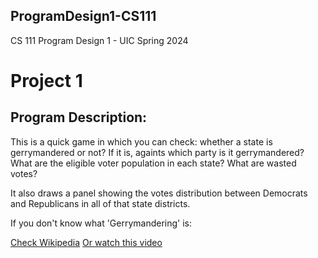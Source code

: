## ProgramDesign1-CS111
CS 111 Program Design 1 - UIC Spring 2024

# Project 1

## Program Description:
This is a quick game in which you can check: whether a state is gerrymandered or not? If it is, againts which party is it gerrymandered? What are the eligible voter population in each state? What are wasted votes? 

It also draws a panel showing the votes distribution between Democrats and Republicans in all of that state districts.

If you don't know what 'Gerrymandering' is:

[Check Wikipedia](https://en.wikipedia.org/wiki/Gerrymandering)
[Or watch this video](https://www.youtube.com/watch?v=bGLRJ12uqmk)

